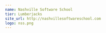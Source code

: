```yaml
---
name: Nashville Software School
tier: Lumberjacks
site_url: http://nashvillesoftwareschool.com
logo: nss.png
---
```


